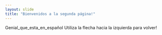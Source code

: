 ```yaml
---
layout: slide
title: "Bienvenidos a la segunda página!"
---
```

Genial_que_esta_en_español
Utiliza la flecha hacia la izquierda para volver!
